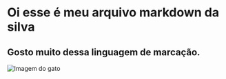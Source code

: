 # Oi esse é meu arquivo markdown da silva
## Gosto muito dessa linguagem de marcação.
![Imagem do gato](https://octodex.github.com/images/yaktocat.png)
